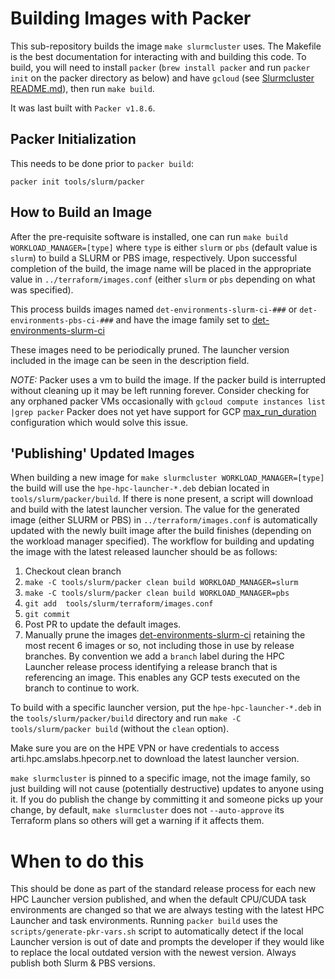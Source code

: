 # Building Images with Packer

This sub-repository builds the image `make slurmcluster` uses. The Makefile is the best
documentation for interacting with and building this code. To build, you will need to install
`packer`  (`brew install packer` and run `packer init` on the packer directory as below) 
and have `gcloud` (see [Slurmcluster README.md](../README.md)), then run `make build`. 

It was last built with `Packer v1.8.6`.

## Packer Initialization

This needs to be done prior to `packer build`:

`packer init tools/slurm/packer`

## How to Build an Image

After the pre-requisite software is installed, one can run `make build WORKLOAD_MANAGER=[type]` where `type` is either `slurm` or `pbs` (default value is `slurm`) to build a SLURM or PBS image, respectively. Upon successful completion of the build, the image name will be placed in the appropriate value in `../terraform/images.conf` (either `slurm` or `pbs` depending on what was specified).

This process builds images named `det-environments-slurm-ci-###` or `det-environments-pbs-ci-###` and have the image family set to
[det-environments-slurm-ci](https://console.cloud.google.com/compute/images?tab=images&authuser=0&project=determined-ai&pageState=(%22images%22:(%22p%22:0,%22r%22:200,%22f%22:%22%255B%257B_22k_22_3A_22Family_22_2C_22t_22_3A10_2C_22v_22_3A_22_5C_22det-environments-slurm-ci_5C_22_22_2C_22i_22_3A_22family_22%257D%255D%22,%22s%22:%5B(%22i%22:%22creationTimestamp%22,%22s%22:%221%22),(%22i%22:%22type%22,%22s%22:%220%22),(%22i%22:%22name%22,%22s%22:%220%22)%5D)))

These images need to be periodically pruned.   The launcher version included in the image can be seen in the description field.

*NOTE:* Packer uses a vm to build the image.  If the packer build is interrupted without cleaning up it may be left running forever.   Consider checking for any orphaned packer VMs occasionally with
    ```
    gcloud compute instances list |grep packer
    ```
Packer does not yet have support for GCP [max_run_duration](https://github.com/hashicorp/packer-plugin-googlecompute/issues/173) configuration which would solve this issue.


## 'Publishing' Updated Images

When building a new image for `make slurmcluster WORKLOAD_MANAGER=[type]` the build will use the `hpe-hpc-launcher-*.deb` debian located in `tools/slurm/packer/build`. If there is none present, a script will download and build with the latest launcher version. The value for the generated image (either SLURM or PBS) in `../terraform/images.conf` is automatically updated with the newly built image after the build finishes (depending on the workload manager specified). The workflow for building and updating the image with the latest released launcher should be as follows:

1. Checkout clean branch
2. `make -C tools/slurm/packer clean build WORKLOAD_MANAGER=slurm`  
3. `make -C tools/slurm/packer clean build WORKLOAD_MANAGER=pbs`
4. `git add  tools/slurm/terraform/images.conf`
5. `git commit`
6. Post PR to update the default images.
7. Manually prune the images [det-environments-slurm-ci](https://console.cloud.google.com/compute/images?tab=images&authuser=0&project=determined-ai&pageState=(%22images%22:(%22p%22:0,%22r%22:200,%22f%22:%22%255B%257B_22k_22_3A_22Family_22_2C_22t_22_3A10_2C_22v_22_3A_22_5C_22det-environments-slurm-ci_5C_22_22_2C_22i_22_3A_22family_22%257D%255D%22,%22s%22:%5B(%22i%22:%22creationTimestamp%22,%22s%22:%221%22),(%22i%22:%22type%22,%22s%22:%220%22),(%22i%22:%22name%22,%22s%22:%220%22)%5D))) retaining the most recent 6 images or so, not including those in use by release branches.   By convention we add a `branch` label during the HPC Launcher release process identifying a release branch that is referencing an image.   This enables any GCP tests executed on the branch to continue to work.

To build with a specific launcher version, put the `hpe-hpc-launcher-*.deb` in the `tools/slurm/packer/build` directory and run `make -C tools/slurm/packer build` (without the `clean` option).

Make sure you are on the HPE VPN or have credentials to access arti.hpc.amslabs.hpecorp.net to download the latest launcher version.

`make slurmcluster` is pinned to a specific image, not the image family, so just building will
not cause (potentially destructive) updates to anyone using it. If you do publish the change
by committing it and someone picks up your change, by default, `make slurmcluster` does not
`--auto-approve` its Terraform plans so others will get a warning if it affects them.

# When to do this

This should be done as part of the standard release process for each new HPC Launcher version published, and when the default CPU/CUDA task environments are changed so that we are always testing with the latest HPC Launcher and task environments.  Running `packer build` uses the `scripts/generate-pkr-vars.sh` script to automatically detect if the local Launcher version is out of date and prompts the developer if they would like to replace the local outdated version with the newest version.   Always publish both Slurm & PBS versions.



